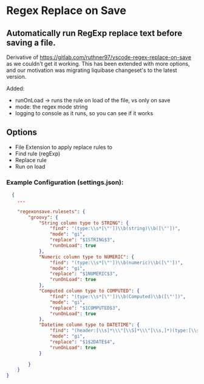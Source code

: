 # Regex Replace on Save
## Automatically run RegExp replace text before saving a file.

Derivative of https://gitlab.com/ruthner97/vscode-regex-replace-on-save as we couldn't get it working.  This has been extended with more options, and our motivation was migrating liquibase changeset's to the latest version.

Added: 
* runOnLoad -> runs the rule on load of the file, vs only on save
* mode: the regex mode string
* logging to console as it runs, so you can see if it works

## Options

* File Extension to apply replace rules to
* Find rule (regExp)
* Replace rule
* Run on load

### Example Configuration (settings.json):

```json
  {
    ...

    "regexonsave.rulesets": {
        "groovy": {
            "String column type to STRING": {
                "find": "(type:\\s*[\"'])\\b(string)\\b([\"'])",
                "mode": "gi",
                "replace": "$1STRING$3",
                "runOnLoad": true
            },
            "Numeric column type to NUMERIC": {
                "find": "(type:\\s*[\"'])\\b(numeric)\\b([\"'])",
                "mode": "gi",
                "replace": "$1NUMERIC$3",
                "runOnLoad": true
            },
            "Computed column type to COMPUTED": {
                "find": "(type:\\s*[\"'])\\b(Computed)\\b([\"'])",
                "mode": "gi",
                "replace": "$1COMPUTED$3",
                "runOnLoad": true
            },
            "Datetime column type to DATETIME": {
                "find": "(header:[\\s]*\\\"[\\S]*\\\"[\\s,]*)(type:[\\s]*\\\")(datetime)(\\\")",
                "mode": "gi",
                "replace": "$1$2DATE$4",
                "runOnLoad": true
            }

        }    
    }
}
```
